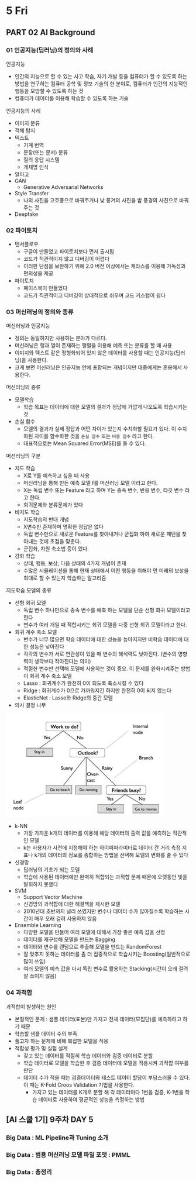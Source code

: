 # 5 Fri

## PART 02 AI Background

### 01 인공지능\(딥러닝\)의 정의와 사례

인공지능

* 인간의 지능으로 할 수 있는 사고 학습, 자기 개발 등을 컴퓨터가 할 수 있도록 하는 방법을 연구하는 컴퓨터 공학 및 정보 기술의 한 분야로, 컴퓨터가 인간의 지능적인 행동을 모방할 수 있도록 하는 것
* 컴퓨터가 데이터를 이용해 학습할 수 있도록 하는 기술

인공지능의 사례

* 이미지 분류
* 객체 탐지
* 텍스트
  * 기계 번역
  * 문장\(또는 문서\) 분류
  * 질의 응답 시스템
  * 개체명 인식
* 알파고
* GAN
  * Generative Adversarial Networks
* Style Transfer
  * 나의 사진을 고흐풍으로 바꿔주거나 낮 풍겨의 사진을 밤 풍경의 사진으로 바꿔주는 것
* Deepfake

### 02 파이토치

* 텐서플로우
  * 구글이 만들었고 파이토치보다 먼저 출시됨
  * 코드가 직관적이지 않고 디버깅이 어렵다
  * 이러한 단점을 보완하기 위해 2.0 버전 이상에서는 케라스를 이용해 가독성과 편의성을 제공
* 파이토치
  * 페이스북이 만들었다
  * 코드가 직관적이고 디버깅이 상대적으로 쉬우며 코드 커스텀이 쉽다

### 03 머신러닝의 정의와 종류

머신러닝과 인공지능

* 정의는 동일하지만 사용하는 분야가 다르다.
* 머신러닝은 행과 열이 존재하는 행렬을 이용해 예측 또는 분류를 할 때 사용
* 이미지와 텍스트 같은 정형화되어 있지 않은 데이터를 사용할 때는 인공지능\(딥러닝\)을 사용한다.
* 크게 보면 머신러닝은 인공지능 안에 포함되는 개념이지만 대중에게는 혼용해서 사용한다.

머신러닝의 종류

* 모델학습
  * 학습 목표는 데이터에 대한 모델의 결과가 정답에 가깝게 나오도록 학습시키는 것
* 손실 함수
  * 모델의 결과가 실제 정답과 어떤 차이가 있는지 수치화할 필요가 있다. 이 수치화된 차이를 함수화한 것을 `손실 함수` 또는 `비용 함수` 라고 한다.
  * 대표적으로는 Mean Squared Error\(MSE\)를 들 수 있다.

머선러닝의 구분

* 지도 학습
  * X로 Y를 예측하고 싶을 때 사용
  * 머신러닝을 통해  만든 예측 모델 f를 머신러닝 모델 이라고 한다.
  * X는 독립 변수 또는 Feature 라고 하며 Y는 종속 변수, 반응 변수, 타깃 변수 라고 한다.
  * 회귀문제와 분류문제가 있다
* 비지도 학습
  * 지도학습의 반대 개념
  * X변수만 존재하며 명확한 정답은 없다
  * 독립 변수만으로 새로운 Feature를 찾아내거나 군집화 하여 새로운 패턴을 찾아내는 것에 초점을 맞춘다.
  * 군집화, 차원 축소법 등이 있다.
* 강화 학습
  * 상태, 행동, 보상, 다음 상태의 4가지 개념이 존재
  * 수많은 시뮬레이션을 통해 현재 상태에서 어떤 행동을 취해야 먼 미래의 보상을 최대로 할 수 있는지 학습하는 알고리즘

지도학습 모델의 종류

* 선형 회귀 모델
  * 독립 변수 하나만으로 종속 변수를 예측 하는 모델을 단순 선형 회귀 모델이라고 한다
  * 변수가 여러 개일 때 적합시키는 회귀 모델을 다중 선형 회귀 모델이라고 한다.
* 회귀 계수 축소 모델
  * 변수가 너무 많으면 학습 데이터에 대한 성능을 높아지지만 비학습 데이터에 대한 성능은 낮아진다
  * 각각의 변수가 서로 연관성이 있을 때 변수의 해석력도 낮아진다. \(변수의 영향력이 생각보다 작아진다는 의미\)
  * 적절한 변수만 선택해 모델에 사용하는 것이 중요. 이 문제를 완화시켜주는 방법이 회귀 계수 축소 모델
  * Lasso : 회귀계수가 완전히 0이 되도록 축소시킬 수 있다
  * Ridge : 회귀계수가 0으로 가까워지긴 하지만 완전히 0이 되지 않는다
  * ElasticNet : Lasso와 Ridge의 중간 모델
* 의사 결정 나무

![](../../.gitbook/assets/image%20%28209%29.png)

* k-NN
  * 가장 가까운 k개의 데이터를 이용해 해당 데이터의 출력 값을 예측하는 직관적인 모델
  * k는 사용자가 사전에 지정해야 하는 하이퍼파라미터로 데이터 간 거리 측정 지표나 k개의 데이터의 정보를 종합하는 방법을 선택해 모델의 변화를 줄 수 있다
* 신경망
  * 딥러닝의 기초가 되는 모델
  * 학습에 사용된 데이터에만 완벽히 적합되는 과적합 문제 때문에 오랫동안 빛을 발휘하지 못했다
* SVM
  * Support Vector Machine
  * 신경망의 과적합에 대한 해결첵을 제시한 모델
  * 2010년대 초반까지 널리 쓰였지만 변수나 데이터 수가 많아질수록 학습하는 시간이 매우 오래 걸려 사용하지 않음
* Ensemble Learning
  * 다양한 모델을 만들어 여러 모델에 대해서 가장 좋은 예측 값을 선정
  * 데이터를 재구성해 모델을 만드는 Bagging
  * 데이터와 변수를 랜덤으로 추출해 모델을 만드는 RandomForest
  * 잘 맞추지 못하는 데이터를 좀 더 집중적으로 학습시키는 Boosting\(일반적으로 많이 쓰임\)
  * 여러 모델의 예측 값을 다시 독립 변수로 활용하는 Stacking\(시간이 오래 걸려 잘 쓰이지 않음\)

### 04 과적합

과적합이 발생하는 원인

* 본질적인 문제 : 샘플 데이터\(표본\)만 가지고 전체 데이터\(모집단\)를 예측하려고 하기 때문
* 학습할 샘플 데이터 수의 부족
* 풀고자 하는 문제에 비해 복잡한 모델을 적용
* 적합성 평가 및 실험 설계
  * 갖고 있는 데이터를 적절히 학습 데이터와 검증 데이터로 분할
  * 학습 데이터로 모델을 학습한 후 검증 데이터에 모델을 적용시켜 과적합 여부를 판단
  * 데이터 수가 적을 때는 검증데이터와 테스트 데이터 할당이 부담스러울 수 있다. 이 때는 K-Fold Croos Validation 기법을 사용한다.
    * 가지고 있는 데이터를 K개로 분할 해 각 데이터마다 1번을 검증, K-1번을 학습 데이터로 사용하여 평균적인 성능을 측정하는 방법







## \[AI 스쿨 1기\] 9주차 DAY 5

### Big Data : ML Pipeline과 Tuning 소개





### Big Data : 범용 머신러닝 모델 파일 포맷 : PMML





### Big Data : 총정리







